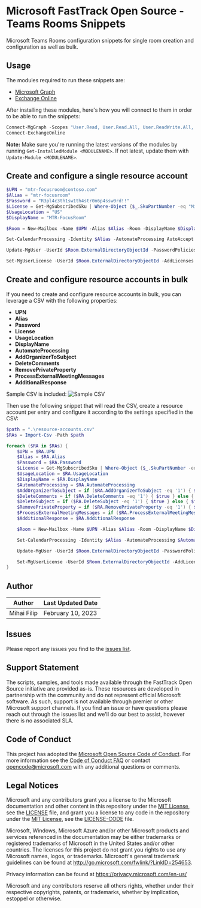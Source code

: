 # Microsoft FastTrack Open Source - Teams Rooms Snippets

Microsoft Teams Rooms configuration snippets for single room creation and configuration as well as bulk.

## Usage

The modules required to run these snippets are:
- [Microsoft Graph](https://learn.microsoft.com/en-us/powershell/microsoftgraph/installation?view=graph-powershell-1.0)
- [Exchange Online](https://learn.microsoft.com/en-us/powershell/exchange/exchange-online-powershell-v2?view=exchange-ps#install-the-exchange-online-powershell-module)


After installing these modules, here's how you will connect to them in order to be able to run the snippets:

```PowerShell
Connect-MgGraph -Scopes "User.Read, User.Read.All, User.ReadWrite.All, Directory.Read.All, Directory.ReadWrite.All"
Connect-ExchangeOnline
```

**Note:** Make sure you're running the latest versions of the modules by running `Get-InstalledModule <MODULENAME>`. If not latest, update them with `Update-Module <MODULENAME>`.

## Create and configure a single resource account
```PowerShell
$UPN = "mtr-focusroom@contoso.com"
$Alias = "mtr-focusroom"
$Password = "R3pl4c3th1sw1th4str0n6p4ssw0rd!!"
$License = Get-MgSubscribedSku | Where-Object {$_.SkuPartNumber -eq "Microsoft_Teams_Rooms_Pro"}
$UsageLocation = "US"
$DisplayName = "MTR-FocusRoom"

$Room = New-Mailbox -Name $UPN -Alias $Alias -Room -DisplayName $DisplayName -EnableRoomMailboxAccount $true -RoomMailboxPassword (ConvertTo-SecureString -String $Password -AsPlainText -Force)

Set-CalendarProcessing -Identity $Alias -AutomateProcessing AutoAccept -AddOrganizerToSubject $false -DeleteComments $false -DeleteSubject $false -RemovePrivateProperty $false -ProcessExternalMeetingMessages $true -AdditionalResponse "This is a Microsoft Teams meeting room!"

Update-MgUser -UserId $Room.ExternalDirectoryObjectId -PasswordPolicies DisablePasswordExpiration -UsageLocation $UsageLocation 

Set-MgUserLicense -UserId $Room.ExternalDirectoryObjectId -AddLicenses @{SkuId = $License.SkuId} -RemoveLicenses @()
```

## Create and configure resource accounts in bulk
If you need to create and configure resource accounts in bulk, you can leverage a CSV with the following properties:
- **UPN**
- **Alias**
- **Password**
- **License**
- **UsageLocation**
- **DisplayName**
- **AutomateProcessing**
- **AddOrganizerToSubject**
- **DeleteComments**
- **RemovePrivateProperty**
- **ProcessExternalMeetingMessages**
- **AdditionalResponse**

Sample CSV is included:
![Sample CSV](https://i.postimg.cc/XqSZ4rpk/2x1-Nye-GOk-T.png)

Then use the following snippet that will read the CSV, create a resource account per entry and configure it according to the settings specified in the CSV:

```PowerShell
$path = ".\resource-accounts.csv"
$RAs = Import-Csv -Path $path

foreach ($RA in $RAs) {
    $UPN = $RA.UPN
    $Alias = $RA.Alias 
    $Password = $RA.Password
    $License = Get-MgSubscribedSku | Where-Object {$_.SkuPartNumber -eq $RA.License}
    $UsageLocation = $RA.UsageLocation
    $DisplayName = $RA.DisplayName
    $AutomateProcessing = $RA.AutomateProcessing
    $AddOrganizerToSubject = if ($RA.AddOrganizerToSubject -eq '1') { $true } else { $false }
    $DeleteComments = if ($RA.DeleteComments -eq '1') { $true } else { $false }
    $DeleteSubject = if ($RA.DeleteSubject -eq '1') { $true } else { $false }
    $RemovePrivateProperty = if ($RA.RemovePrivateProperty -eq '1') { $true } else { $false }
    $ProcessExternalMeetingMessages = if ($RA.ProcessExternalMeetingMessages -eq '1') { $true } else { $false }
    $AdditionalResponse = $RA.AdditionalResponse

    $Room = New-Mailbox -Name $UPN -Alias $Alias -Room -DisplayName $DisplayName -EnableRoomMailboxAccount $true -RoomMailboxPassword (ConvertTo-SecureString -String $Password -AsPlainText -Force)

    Set-CalendarProcessing -Identity $Alias -AutomateProcessing $AutomateProcessing -AddOrganizerToSubject $AddOrganizerToSubject -DeleteComments $DeleteComments -DeleteSubject $DeleteSubject -RemovePrivateProperty $RemovePrivateProperty -ProcessExternalMeetingMessages $ProcessExternalMeetingMessages -AdditionalResponse $AdditionalResponse

    Update-MgUser -UserId $Room.ExternalDirectoryObjectId -PasswordPolicies DisablePasswordExpiration -UsageLocation $UsageLocation 

    Set-MgUserLicense -UserId $Room.ExternalDirectoryObjectId -AddLicenses @{SkuId = $License.SkuId} -RemoveLicenses @()
}
```

## Author

|Author|Last Updated Date
|----|--------------------------
|Mihai Filip|February 10, 2023|

## Issues

Please report any issues you find to the [issues list](https://github.com/microsoft/FastTrack/issues).

## Support Statement

The scripts, samples, and tools made available through the FastTrack Open Source initiative are provided as-is. These resources are developed in partnership with the community and do not represent official Microsoft software. As such, support is not available through premier or other Microsoft support channels. If you find an issue or have questions please reach out through the issues list and we'll do our best to assist, however there is no associated SLA.

## Code of Conduct

This project has adopted the [Microsoft Open Source Code of Conduct](https://opensource.microsoft.com/codeofconduct/).
For more information see the [Code of Conduct FAQ](https://opensource.microsoft.com/codeofconduct/faq/) or
contact [opencode@microsoft.com](mailto:opencode@microsoft.com) with any additional questions or comments.

## Legal Notices

Microsoft and any contributors grant you a license to the Microsoft documentation and other content in this repository under the [MIT License](https://opensource.org/licenses/MIT), see the [LICENSE](LICENSE) file, and grant you a license to any code in the repository under the [MIT License](https://opensource.org/licenses/MIT), see the [LICENSE-CODE](LICENSE-CODE) file.

Microsoft, Windows, Microsoft Azure and/or other Microsoft products and services referenced in the documentation may be either trademarks or registered trademarks of Microsoft in the United States and/or other countries. The licenses for this project do not grant you rights to use any Microsoft names, logos, or trademarks. Microsoft's general trademark guidelines can be found at http://go.microsoft.com/fwlink/?LinkID=254653.

Privacy information can be found at https://privacy.microsoft.com/en-us/

Microsoft and any contributors reserve all others rights, whether under their respective copyrights, patents,
or trademarks, whether by implication, estoppel or otherwise.
